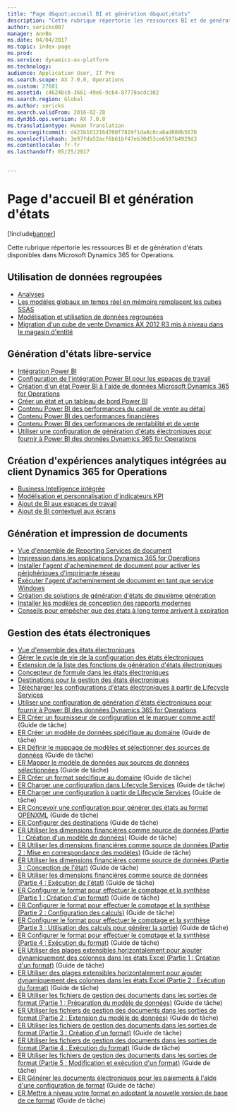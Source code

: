 ```yaml
---
title: "Page d&quot;accueil BI et génération d&quot;états"
description: "Cette rubrique répertorie les ressources BI et de génération d&quot;états disponibles dans Microsoft Dynamics 365 for Operations."
author: sericks007
manager: AnnBe
ms.date: 04/04/2017
ms.topic: index-page
ms.prod: 
ms.service: dynamics-ax-platform
ms.technology: 
audience: Application User, IT Pro
ms.search.scope: AX 7.0.0, Operations
ms.custom: 27681
ms.assetid: c4624bc8-3661-49e6-9cb4-87778acdc302
ms.search.region: Global
ms.author: sericks
ms.search.validFrom: 2016-02-28
ms.dyn365.ops.version: AX 7.0.0
ms.translationtype: Human Translation
ms.sourcegitcommit: d421b161216d700f7819f1da8c0ca8ad089b5670
ms.openlocfilehash: 3e97fda52acf6b61bf47eb30d53ce6597b4929d3
ms.contentlocale: fr-fr
ms.lasthandoff: 05/25/2017


---
```


# <a name="bi-amp-reporting-home-page"></a>Page d'accueil BI et génération d'états

[!include[banner](../includes/banner.md)]


Cette rubrique répertorie les ressources BI et de génération d'états disponibles dans Microsoft Dynamics 365 for Operations. 

<a name="working-with-aggregate-data"></a>Utilisation de données regroupées
---------------------------

-   [Analyses](analytics.md)
-   [Les modèles globaux en temps réel en mémoire remplacent les cubes SSAS](..\migration-upgrade\in-memory-real-time-aggregate-models.md)
-   [Modélisation et utilisation de données regroupées](model-aggregate-data.md)
-   [Migration d'un cube de vente Dynamics AX 2012 R3 mis à niveau dans le magasin d'entité](..\migration-upgrade\migrate-upgraded-cube-entity-store.md)

## <a name="self-service-reporting"></a>Génération d'états libre-service
-   [Intégration Power BI](power-bi-integration.md)
-   [Configuration de l'intégration Power BI pour les espaces de travail](configure-power-bi-integration.md)
-   [Création d'un état Power BI à l'aide de données Microsoft Dynamics 365 for Operations](create-powerbi-report-data.md)
-   [Créer un état et un tableau de bord Power BI](create-powerbi-report-dashboard.md)
-   [Contenu Power BI des performances du canal de vente au détail](retail-channel-performance-dashboard-power-bi-data.md)
-   [Contenu Power BI des performances financières](financial-performance-power-bi-content-pack.md)
-   [Contenu Power BI des performances de rentabilité et de vente](sales-profitability-performance-content-pack.md)
-   [Utiliser une configuration de génération d'états électroniques pour fournir à Power BI des données Dynamics 365 for Operations](general-electronic-reporting-report-configuration-get-data-powerbi.md)

## <a name="building-embedded-analytical-experiences-in-the-dynamics-365-for-operations-client"></a>Création d'expériences analytiques intégrées au client Dynamics 365 for Operations
-   [Business Intelligence intégrée](analytics.md#embedded-business-intelligence)
-   [Modélisation et personnalisation d'indicateurs KPI](analytics.md#kpi-modeling-and-customization)
-   [Ajout de BI aux espaces de travail](add-bi-workspaces.md)
-   [Ajout de BI contextuel aux écrans](add-contextual-bi-forms.md)

## <a name="document-reporting-and-printing"></a>Génération et impression de documents
-   [Vue d'ensemble de Reporting Services de document](document-reporting-services.md)
-   [Impression dans les applications Dynamics 365 for Operations](print-documents.md)
-   [Installer l'agent d'acheminement de document pour activer les périphériques d'imprimante réseau](install-document-routing-agent.md)
-   [Exécuter l'agent d'acheminement de document en tant que service Windows](run-document-routing-agent-as-windows-service.md)
-   [Création de solutions de génération d'états de deuxième génération](create-nextgen-reporting-solutions.md)
-   [Installer les modèles de conception des rapports modernes](install-modern-report-design-templates.md)
-   [Conseils pour empêcher que des états à long terme arrivent à expiration](prevent-long-running-reports-timing-out.md)

## <a name="electronic-reporting"></a>Gestion des états électroniques
-   [Vue d'ensemble des états électroniques](general-electronic-reporting.md)
-   [Gérer le cycle de vie de la configuration des états électroniques](general-electronic-reporting-manage-configuration-lifecycle.md)
-   [Extension de la liste des fonctions de génération d'états électroniques](general-electronic-reporting-formulas-list-extension.md)
-   [Concepteur de formule dans les états électroniques](general-electronic-reporting-formula-designer.md)
-   [Destinations pour la gestion des états électroniques](electronic-reporting-destinations.md)
-   [Télécharger les configurations d'états électroniques à partir de Lifecycle Services](download-electronic-reporting-configuration-lcs.md)
-   [Utiliser une configuration de génération d'états électroniques pour fournir à Power BI des données Dynamics 365 for Operations](general-electronic-reporting-report-configuration-get-data-powerbi.md)
-   [ER Créer un fournisseur de configuration et le marquer comme actif](http://ax.help.dynamics.com/en/wiki/er-select-service-provider/) (Guide de tâche)
-   [ER Créer un modèle de données spécifique au domaine](http://ax.help.dynamics.com/en/wiki/er-design-domain-specific-data-model/) (Guide de tâche)
-   [ER Définir le mappage de modèles et sélectionner des sources de données](http://ax.help.dynamics.com/en/wiki/er-define-model-mapping-and-select-data-sources/) (Guide de tâche)
-   [ER Mapper le modèle de données aux sources de données sélectionnées](http://ax.help.dynamics.com/en/wiki/er-map-data-model-to-selected-data-sources/) (Guide de tâche)
-   [ER Créer un format spécifique au domaine](http://ax.help.dynamics.com/en/wiki/er-design-domain-specific-format/) (Guide de tâche)
-   [ER Charger une configuration dans Lifecycle Services](http://ax.help.dynamics.com/en/wiki/upload-a-configuration-into-lifecycle-services/) (Guide de tâche)
-   [ER Charger une configuration à partir de Lifecycle Services](http://ax.help.dynamics.com/en/wiki/import-a-configuration-from-lifecycle-services/) (Guide de tâche)
-   [ER Concevoir une configuration pour générer des états au format OPENXML](http://ax.help.dynamics.com/en/wiki/design-a-configuration-for-generating-reports-in-openxml-format/) (Guide de tâche)
-   [ER Configurer des destinations](http://ax.help.dynamics.com/en/wiki/configure-destinations/) (Guide de tâche)
-   [ER Utiliser les dimensions financières comme source de données (Partie 1 : Création d'un modèle de données)](http://ax.help.dynamics.com/en/wiki/er-use-financial-dimensions-as-a-data-source-part-1-design-data-model/) (Guide de tâche)
-   [ER Utiliser les dimensions financières comme source de données (Partie 2 : Mise en correspondance des modèles)](http://ax.help.dynamics.com/en/wiki/er-use-financial-dimensions-as-a-data-source-part-2-model-mapping/) (Guide de tâche)
-   [ER Utiliser les dimensions financières comme source de données (Partie 3 : Conception de l'état)](http://ax.help.dynamics.com/en/wiki/er-use-financial-dimensions-as-a-data-source-part-3-design-the-report/) (Guide de tâche)
-   [ER Utiliser les dimensions financières comme source de données (Partie 4 : Exécution de l'état)](http://ax.help.dynamics.com/en/wiki/er-use-financial-dimensions-as-a-data-source-part-4-run-the-report/) (Guide de tâche)
-   [ER Configurer le format pour effectuer le comptage et la synthèse (Partie 1 : Création d'un format)](http://ax.help.dynamics.com/en/wiki/er-configure-format-to-do-counting-and-summing-part-1-create-format/) (Guide de tâche)
-   [ER Configurer le format pour effectuer le comptage et la synthèse (Partie 2 : Configuration des calculs)](http://ax.help.dynamics.com/en/wiki/er-configure-format-to-do-counting-and-summing-part-2-configure-computations/) (Guide de tâche)
-   [ER Configurer le format pour effectuer le comptage et la synthèse (Partie 3 : Utilisation des calculs pour générer la sortie)](http://ax.help.dynamics.com/en/wiki/er-configure-format-to-do-counting-and-summing-part-3-use-computations-to-make-the-output/) (Guide de tâche)
-   [ER Configurer le format pour effectuer le comptage et la synthèse (Partie 4 : Exécution du format)](http://ax.help.dynamics.com/en/wiki/er-configure-format-to-do-counting-and-summing-part-4-run-format/) (Guide de tâche)
-   [ER Utiliser des plages extensibles horizontalement pour ajouter dynamiquement des colonnes dans les états Excel (Partie 1 : Création d'un format)](http://ax.help.dynamics.com/en/wiki/er-use-horizontally-expandable-ranges-to-dynamically-add-columns-in-excel-reports-part-1-design-format/) (Guide de tâche)
-   [ER Utiliser des plages extensibles horizontalement pour ajouter dynamiquement des colonnes dans les états Excel (Partie 2 : Exécution du format)](http://ax.help.dynamics.com/en/wiki/er-use-horizontally-expandable-ranges-to-dynamically-add-columns-in-excel-reports-part-2-run-format/) (Guide de tâche)
-   [ER Utiliser les fichiers de gestion des documents dans les sorties de format (Partie 1 : Préparation du modèle de données)](http://ax.help.dynamics.com/en/wiki/er-use-document-management-files-in-format-outputs-part-1-prepare-data-model/) (Guide de tâche)
-   [ER Utiliser les fichiers de gestion des documents dans les sorties de format (Partie 2 : Extension du modèle de données)](http://ax.help.dynamics.com/en/wiki/er-use-document-management-files-in-format-outputs-part-2-extend-data-model/) (Guide de tâche)
-   [ER Utiliser les fichiers de gestion des documents dans les sorties de format (Partie 3 : Création d'un format)](http://ax.help.dynamics.com/en/wiki/er-use-document-management-files-in-format-outputs-part-3-create-format/) (Guide de tâche)
-   [ER Utiliser les fichiers de gestion des documents dans les sorties de format (Partie 4 : Exécution du format)](http://ax.help.dynamics.com/en/wiki/er-use-document-management-files-in-format-outputs-part-4-run-format/) (Guide de tâche)
-   [ER Utiliser les fichiers de gestion des documents dans les sorties de format (Partie 5 : Modification et exécution d'un format)](http://ax.help.dynamics.com/en/wiki/er-use-document-management-files-in-format-outputs-part-5-modify-and-run-format/) (Guide de tâche)
-   [ER Générer les documents électroniques pour les paiements à l'aide d'une configuration de format](http://ax.help.dynamics.com/en/wiki/generate-electronic-documents-for-payments-using-a-format-configuration/) (Guide de tâche)
-   [ER Mettre à niveau votre format en adoptant la nouvelle version de base de ce format](http://ax.help.dynamics.com/en/wiki/upgrade-your-format-by-adopting-a-new-base-version-of-that-format/) (Guide de tâche)







